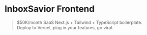 # InboxSavior Frontend

> $50K/month SaaS Next.js + Tailwind + TypeScript boilerplate.  
> Deploy to Vercel, plug in your features, go viral.